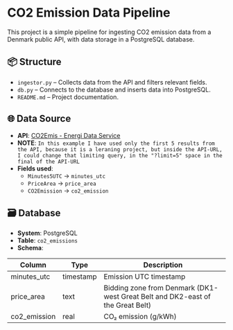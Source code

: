 # CO2 Emission Data Pipeline

This project is a simple pipeline for ingesting CO2 emission data from a Denmark public API, with data storage in a PostgreSQL database.

## 📦 Structure

- `ingestor.py` – Collects data from the API and filters relevant fields.
- `db.py` – Connects to the database and inserts data into PostgreSQL.
- `README.md` – Project documentation.

## 🌐 Data Source

- **API**: [CO2Emis - Energi Data Service](https://api.energidataservice.dk/dataset/CO2Emis?limit=5)
- **NOTE**: `In this example I have used only the first 5 results from the API, because it is a leraning project, but inside the API-URL, I could change that limiting query, in the "?limit=5" space in the final of the API-URL`
- **Fields used**:
  - `Minutes5UTC` → `minutes_utc`
  - `PriceArea` → `price_area`
  - `CO2Emission` → `co2_emission`

## 🗃️ Database

- **System**: PostgreSQL
- **Table**: `co2_emissions`
- **Schema**:

| Column        | Type      | Description                |
|--------------|-----------|--------------------------|
| minutes_utc     | timestamp | Emission UTC timestamp   |
| price_area      | text      | Bidding zone from Denmark (DK1-west Great Belt and DK2-east of the Great Belt)|
| co2_emission | real   | CO₂ emission (g/kWh)     |
